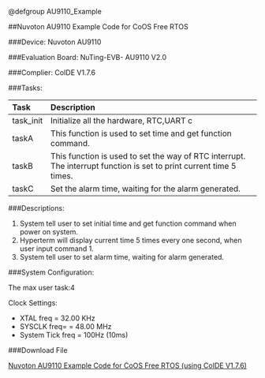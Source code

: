 @defgroup AU9110_Example

##Nuvoton AU9110 Example Code for CoOS Free RTOS

###Device: 
Nuvoton AU9110

###Evaluation Board: 
NuTing-EVB- AU9110 V2.0

###Complier: 
CoIDE V1.7.6

###Tasks:

Task|Description
:--|:--
task_init|Initialize  all the hardware, RTC,UART c
taskA|This function is used to set time and get function command.
taskB|This function is used to set the way of RTC interrupt. The interrupt function is set to print current time 5 times.
taskC|Set the alarm time, waiting for the alarm generated.

###Descriptions:

1. System tell user to set initial  time and get function command when power on system.
2. Hyperterm will display current  time 5 times every one second, when user input command 1.
3. System  tell user to set alarm time, waiting for alarm generated.

###System Configuration:

The max user task:4

Clock Settings:

* XTAL freq = 32.00 KHz
* SYSCLK freq= = 48.00 MHz
* System Tick freq = 100Hz (10ms)

###Download File

[Nuvoton AU9110 Example Code for CoOS Free RTOS (using CoIDE V1.7.6)](http://www.coocox.org/download/downloadfile/CoOS/Demo/AU9110_CoOS.zip)
